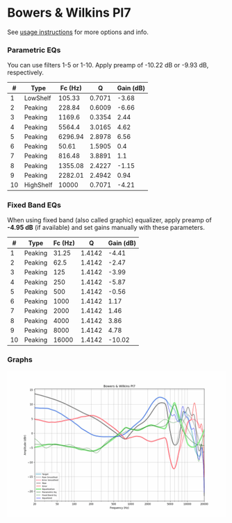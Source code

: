 # Bowers & Wilkins PI7
See [usage instructions](https://github.com/jaakkopasanen/AutoEq#usage) for more options and info.

### Parametric EQs
You can use filters 1-5 or 1-10. Apply preamp of -10.22 dB or -9.93 dB, respectively.

|   # | Type      |   Fc (Hz) |      Q |   Gain (dB) |
|-----|-----------|-----------|--------|-------------|
|   1 | LowShelf  |    105.33 | 0.7071 |       -3.68 |
|   2 | Peaking   |    228.84 | 0.6009 |       -6.66 |
|   3 | Peaking   |   1169.6  | 0.3354 |        2.44 |
|   4 | Peaking   |   5564.4  | 3.0165 |        4.62 |
|   5 | Peaking   |   6296.94 | 2.8978 |        6.56 |
|   6 | Peaking   |     50.61 | 1.5905 |        0.4  |
|   7 | Peaking   |    816.48 | 3.8891 |        1.1  |
|   8 | Peaking   |   1355.08 | 2.4227 |       -1.15 |
|   9 | Peaking   |   2282.01 | 2.4942 |        0.94 |
|  10 | HighShelf |  10000    | 0.7071 |       -4.21 |

### Fixed Band EQs
When using fixed band (also called graphic) equalizer, apply preamp of **-4.95 dB** (if available) and set gains manually with these parameters.

|   # | Type    |   Fc (Hz) |      Q |   Gain (dB) |
|-----|---------|-----------|--------|-------------|
|   1 | Peaking |     31.25 | 1.4142 |       -4.41 |
|   2 | Peaking |     62.5  | 1.4142 |       -2.47 |
|   3 | Peaking |    125    | 1.4142 |       -3.99 |
|   4 | Peaking |    250    | 1.4142 |       -5.87 |
|   5 | Peaking |    500    | 1.4142 |       -0.56 |
|   6 | Peaking |   1000    | 1.4142 |        1.17 |
|   7 | Peaking |   2000    | 1.4142 |        1.46 |
|   8 | Peaking |   4000    | 1.4142 |        3.86 |
|   9 | Peaking |   8000    | 1.4142 |        4.78 |
|  10 | Peaking |  16000    | 1.4142 |      -10.02 |

### Graphs
![](./Bowers%20&%20Wilkins%20PI7.png)
